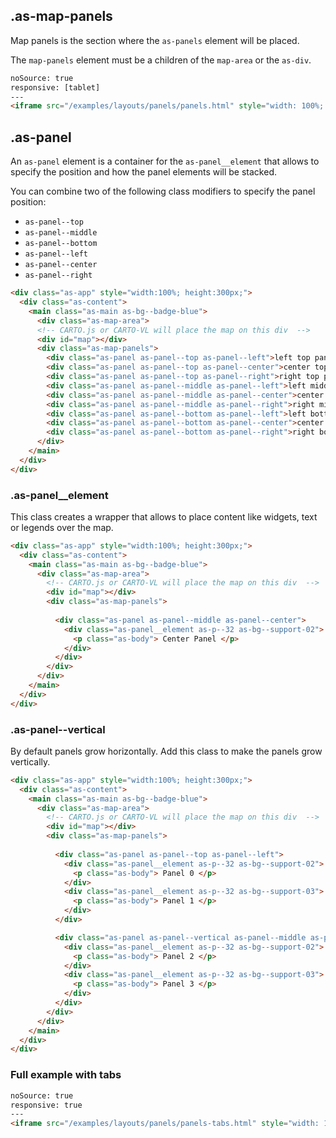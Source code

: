 ## .as-map-panels

Map panels is the section where the `as-panels` element will be placed. 

The `map-panels` element must be a children of the `map-area` or the `as-div`.


```html
noSource: true
responsive: [tablet]
---
<iframe src="/examples/layouts/panels/panels.html" style="width: 100%; height: 100%;">
```


## .as-panel

An `as-panel` element is a container for the `as-panel__element` that allows to specify the position and how the panel elements will be stacked.

You can combine two of the following class modifiers to specify the panel position:

- `as-panel--top`
- `as-panel--middle`
- `as-panel--bottom`
- `as-panel--left`
- `as-panel--center`
- `as-panel--right`


```html
<div class="as-app" style="width:100%; height:300px;">
  <div class="as-content">
    <main class="as-main as-bg--badge-blue">
      <div class="as-map-area">
      <!-- CARTO.js or CARTO-VL will place the map on this div  -->
      <div id="map"></div> 
      <div class="as-map-panels">
        <div class="as-panel as-panel--top as-panel--left">left top panel</div>
        <div class="as-panel as-panel--top as-panel--center">center top panel</div>
        <div class="as-panel as-panel--top as-panel--right">right top panel</div>
        <div class="as-panel as-panel--middle as-panel--left">left middle panel</div>
        <div class="as-panel as-panel--middle as-panel--center">center middle panel</div>
        <div class="as-panel as-panel--middle as-panel--right">right middle panel</div>
        <div class="as-panel as-panel--bottom as-panel--left">left bottom panel</div>
        <div class="as-panel as-panel--bottom as-panel--center">center bottom panel</div>
        <div class="as-panel as-panel--bottom as-panel--right">right bottom panel</div>
      </div>
    </main>
  </div>
</div>
```

### .as-panel__element

This class creates a wrapper that allows to place content like widgets, text or legends over the map.


```html
<div class="as-app" style="width:100%; height:300px;">
  <div class="as-content">
    <main class="as-main as-bg--badge-blue">
      <div class="as-map-area">
        <!-- CARTO.js or CARTO-VL will place the map on this div  -->
        <div id="map"></div> 
        <div class="as-map-panels">
        
          <div class="as-panel as-panel--middle as-panel--center">
            <div class="as-panel__element as-p--32 as-bg--support-02">
              <p class="as-body"> Center Panel </p>
            </div>
          </div>
        </div>
      </div>
    </main>
  </div>
</div>
```


### .as-panel--vertical

By default panels grow horizontally. Add this class to make the panels grow vertically.

```html
<div class="as-app" style="width:100%; height:300px;">
  <div class="as-content">
    <main class="as-main as-bg--badge-blue">
      <div class="as-map-area">
        <!-- CARTO.js or CARTO-VL will place the map on this div  -->
        <div id="map"></div> 
        <div class="as-map-panels">
        
          <div class="as-panel as-panel--top as-panel--left">
            <div class="as-panel__element as-p--32 as-bg--support-02"> 
              <p class="as-body"> Panel 0 </p>
            </div>
            <div class="as-panel__element as-p--32 as-bg--support-03"> 
              <p class="as-body"> Panel 1 </p>
            </div>
          </div>

          <div class="as-panel as-panel--vertical as-panel--middle as-panel--right">
            <div class="as-panel__element as-p--32 as-bg--support-02"> 
              <p class="as-body"> Panel 2 </p>
            </div>
            <div class="as-panel__element as-p--32 as-bg--support-03"> 
              <p class="as-body"> Panel 3 </p>
            </div>
          </div>
        </div>
      </div>
    </main>
  </div>
</div>
```

### Full example with tabs

```html
noSource: true
responsive: true
---
<iframe src="/examples/layouts/panels/panels-tabs.html" style="width: 100%; height: 100%;">
```
